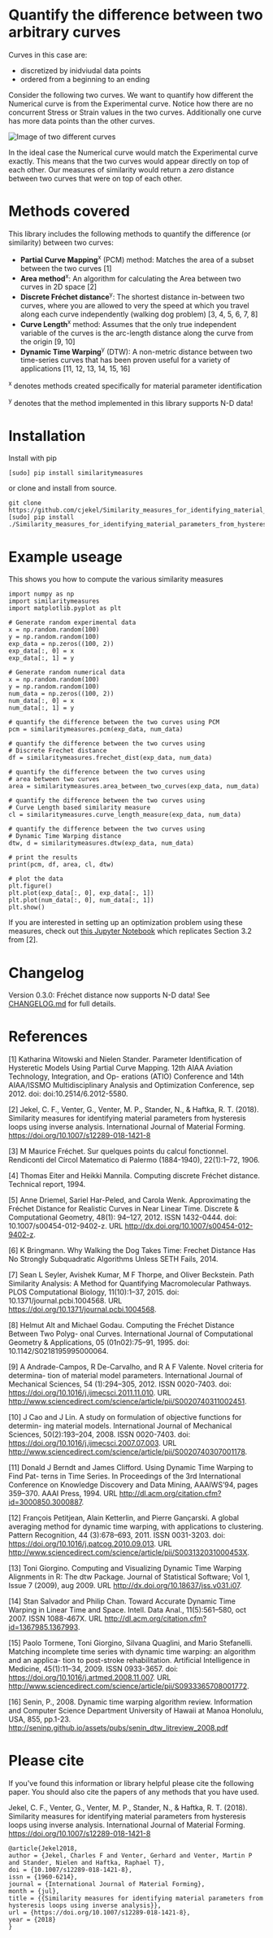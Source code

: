 # Quantify the difference between two arbitrary curves

Curves in this case are:
- discretized by inidviudal data points
- ordered from a beginning to an ending

Consider the following two curves. We want to quantify how different the Numerical curve is from the Experimental curve. Notice how there are no concurrent Stress or Strain values in the two curves. Additionally one curve has more data points than the other curves.

![Image of two different curves](https://raw.githubusercontent.com/cjekel/Similarity_measures_for_identifying_material_parameters_from_hysteresis_loops_using_inverse_analysis/master/images/TwoCurves.png)

In the ideal case the Numerical curve would match the Experimental curve exactly. This means that the two curves would appear directly on top of each other. Our measures of similarity would return a *zero* distance between two curves that were on top of each other.

# Methods covered
This library includes the following methods to quantify the difference (or similarity) between two curves:

- **Partial Curve Mapping**<sup>x</sup> (PCM) method: Matches the area of a subset between the two curves [1]
- **Area method**<sup>x</sup>: An algorithm for calculating the Area between two curves in 2D space [2]
- **Discrete Fréchet distance**<sup>y</sup>: The shortest distance in-between two curves, where you are allowed to very the speed at which you travel along each curve independently (walking dog problem) [3, 4, 5, 6, 7, 8]
- **Curve Length**<sup>x</sup> method: Assumes that the only true independent variable of the curves is the arc-length distance along the curve from the origin [9, 10]
- **Dynamic Time Warping**<sup>y</sup> (DTW): A non-metric distance between two time-series curves that has been proven useful for a variety of applications [11, 12, 13, 14, 15, 16]

<sup>x</sup> denotes methods created specifically for material parameter identification

<sup>y</sup> denotes that the method implemented in this library supports N-D data!

# Installation 
Install with pip

```
[sudo] pip install similaritymeasures
```
or clone and install from source.
```
git clone https://github.com/cjekel/Similarity_measures_for_identifying_material_parameters_from_hysteresis_loops_using_inverse_analysis
[sudo] pip install ./Similarity_measures_for_identifying_material_parameters_from_hysteresis_loops_using_inverse_analysis
```

# Example useage
This shows you how to compute the various similarity measures
```
import numpy as np
import similaritymeasures
import matplotlib.pyplot as plt

# Generate random experimental data
x = np.random.random(100)
y = np.random.random(100)
exp_data = np.zeros((100, 2))
exp_data[:, 0] = x
exp_data[:, 1] = y

# Generate random numerical data
x = np.random.random(100)
y = np.random.random(100)
num_data = np.zeros((100, 2))
num_data[:, 0] = x
num_data[:, 1] = y

# quantify the difference between the two curves using PCM
pcm = similaritymeasures.pcm(exp_data, num_data)

# quantify the difference between the two curves using
# Discrete Frechet distance
df = similaritymeasures.frechet_dist(exp_data, num_data)

# quantify the difference between the two curves using
# area between two curves
area = similaritymeasures.area_between_two_curves(exp_data, num_data)

# quantify the difference between the two curves using
# Curve Length based similarity measure
cl = similaritymeasures.curve_length_measure(exp_data, num_data)

# quantify the difference between the two curves using
# Dynamic Time Warping distance
dtw, d = similaritymeasures.dtw(exp_data, num_data)

# print the results
print(pcm, df, area, cl, dtw)

# plot the data
plt.figure()
plt.plot(exp_data[:, 0], exp_data[:, 1])
plt.plot(num_data[:, 0], num_data[:, 1])
plt.show()
```

If you are interested in setting up an optimization problem using these measures, check out [this Jupyter Notebook](https://github.com/cjekel/Similarity_measures_for_identifying_material_parameters_from_hysteresis_loops_using_inverse_analysis/blob/master/Examples_of_Similarity_Measures.ipynb) which replicates Section 3.2 from [2].

# Changelog
Version 0.3.0: Fréchet distance now supports N-D data! See [CHANGELOG.md](https://github.com/cjekel/Similarity_measures_for_identifying_material_parameters_from_hysteresis_loops_using_inverse_analysis/blob/master/CHANGELOG.md) for full details.

# References
[1] Katharina Witowski and Nielen Stander. Parameter Identification of Hysteretic Models
Using Partial Curve Mapping. 12th AIAA Aviation Technology, Integration, and Op-
erations (ATIO) Conference and 14th AIAA/ISSMO Multidisciplinary Analysis and
Optimization Conference, sep 2012. doi: doi:10.2514/6.2012-5580.

[2] Jekel, C. F., Venter, G., Venter, M. P., Stander, N., & Haftka, R. T. (2018). Similarity measures for identifying material parameters from hysteresis loops using inverse analysis. International Journal of Material Forming. https://doi.org/10.1007/s12289-018-1421-8

[3] M Maurice Fréchet. Sur quelques points du calcul fonctionnel. Rendiconti del Circol
Matematico di Palermo (1884-1940), 22(1):1–72, 1906.

[4] Thomas Eiter and Heikki Mannila. Computing discrete Fréchet distance. Technical
report, 1994.

[5] Anne Driemel, Sariel Har-Peled, and Carola Wenk. Approximating the Fréchet Distance
for Realistic Curves in Near Linear Time. Discrete & Computational Geometry, 48(1):
94–127, 2012. ISSN 1432-0444. doi: 10.1007/s00454-012-9402-z. URL http://dx.doi.org/10.1007/s00454-012-9402-z.

[6] K Bringmann. Why Walking the Dog Takes Time: Frechet Distance Has No Strongly
Subquadratic Algorithms Unless SETH Fails, 2014.

[7] Sean L Seyler, Avishek Kumar, M F Thorpe, and Oliver Beckstein. Path Similarity
Analysis: A Method for Quantifying Macromolecular Pathways. PLOS Computational
Biology, 11(10):1–37, 2015. doi: 10.1371/journal.pcbi.1004568. URL https://doi.org/10.1371/journal.pcbi.1004568.

[8] Helmut Alt and Michael Godau. Computing the Fréchet Distance Between Two Polyg-
onal Curves. International Journal of Computational Geometry & Applications, 05
(01n02):75–91, 1995. doi: 10.1142/S0218195995000064.

[9] A Andrade-Campos, R De-Carvalho, and R A F Valente. Novel criteria for determina-
tion of material model parameters. International Journal of Mechanical Sciences, 54
(1):294–305, 2012. ISSN 0020-7403. doi: https://doi.org/10.1016/j.ijmecsci.2011.11.010.
URL http://www.sciencedirect.com/science/article/pii/S0020740311002451.

[10] J Cao and J Lin. A study on formulation of objective functions for determin-
ing material models. International Journal of Mechanical Sciences, 50(2):193–204,
2008. ISSN 0020-7403. doi: https://doi.org/10.1016/j.ijmecsci.2007.07.003. URL
http://www.sciencedirect.com/science/article/pii/S0020740307001178.

[11] Donald J Berndt and James Clifford. Using Dynamic Time Warping to Find Pat-
terns in Time Series. In Proceedings of the 3rd International Conference on Knowledge
Discovery and Data Mining, AAAIWS’94, pages 359–370. AAAI Press, 1994. URL
http://dl.acm.org/citation.cfm?id=3000850.3000887.

[12] François Petitjean, Alain Ketterlin, and Pierre Gançarski. A global averaging method for dynamic time warping, with applications to clustering. Pattern Recognition, 44 (3):678–693, 2011. ISSN 0031-3203. doi: https://doi.org/10.1016/j.patcog.2010.09.013.
URL http://www.sciencedirect.com/science/article/pii/S003132031000453X.

[13] Toni Giorgino. Computing and Visualizing Dynamic Time Warping Alignments in R:
The dtw Package. Journal of Statistical Software; Vol 1, Issue 7 (2009), aug 2009. URL
http://dx.doi.org/10.18637/jss.v031.i07.

[14] Stan Salvador and Philip Chan. Toward Accurate Dynamic Time Warping in Linear
Time and Space. Intell. Data Anal., 11(5):561–580, oct 2007. ISSN 1088-467X. URL
http://dl.acm.org/citation.cfm?id=1367985.1367993.

[15] Paolo Tormene, Toni Giorgino, Silvana Quaglini, and Mario Stefanelli. Matching
incomplete time series with dynamic time warping: an algorithm and an applica-
tion to post-stroke rehabilitation. Artificial Intelligence in Medicine, 45(1):11–34,
2009. ISSN 0933-3657. doi: https://doi.org/10.1016/j.artmed.2008.11.007. URL
http://www.sciencedirect.com/science/article/pii/S0933365708001772.

[16] Senin, P., 2008. Dynamic time warping algorithm review. Information and 
Computer Science Department University of Hawaii at Manoa Honolulu, USA, 855, pp.1-23.
http://seninp.github.io/assets/pubs/senin_dtw_litreview_2008.pdf


# Please cite
If you've found this information or library helpful please cite the following paper. You should also cite the papers of any methods that you have used.

Jekel, C. F., Venter, G., Venter, M. P., Stander, N., & Haftka, R. T. (2018). Similarity measures for identifying material parameters from hysteresis loops using inverse analysis. International Journal of Material Forming. https://doi.org/10.1007/s12289-018-1421-8

```
@article{Jekel2018,
author = {Jekel, Charles F and Venter, Gerhard and Venter, Martin P and Stander, Nielen and Haftka, Raphael T},
doi = {10.1007/s12289-018-1421-8},
issn = {1960-6214},
journal = {International Journal of Material Forming},
month = {jul},
title = {{Similarity measures for identifying material parameters from hysteresis loops using inverse analysis}},
url = {https://doi.org/10.1007/s12289-018-1421-8},
year = {2018}
}
```
